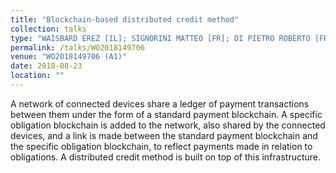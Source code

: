 ```yaml
---
title: "Blockchain-based distributed credit method"
collection: talks
type: "WAISBARD EREZ [IL]; SIGNORINI MATTEO [FR]; DI PIETRO ROBERTO [FR]"
permalink: /talks/WO2018149706
venue: "WO2018149706 (A1)"
date: 2018-08-23
location: ""
---
```


A network of connected devices share a ledger of payment transactions between them under the form of a standard payment blockchain. A specific obligation blockchain is added to the network, also shared by the connected devices, and a link is made between the standard payment blockchain and the specific obligation blockchain, to reflect payments made in relation to obligations. A distributed credit method is built on top of this infrastructure.
